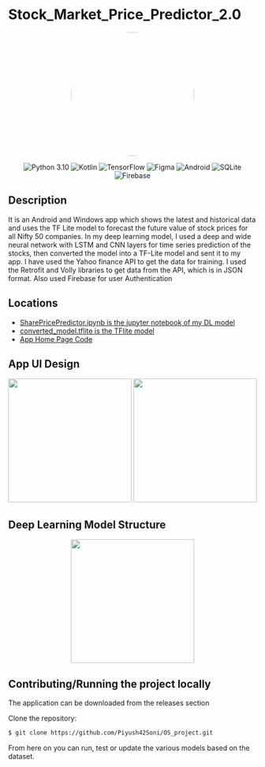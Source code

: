 # Stock_Market_Price_Predictor_2.0
<div align="center">
<img src="https://th.bing.com/th/id/OIG.KaoRXthw6k2vgT_RVFgi?w=173&h=173&c=6&pcl=1b1a19&r=0&o=5&dpr=1.1&pid=ImgGn" width=250 style="border-radius:50%"/>
  
  ![Python 3.10](https://img.shields.io/badge/Python-287595.svg?style=for-the-badge&logo=Python&logoColor=white)
  ![Kotlin](https://img.shields.io/badge/kotlin-%237F52FF.svg?style=for-the-badge&logo=kotlin&logoColor=white)
  ![TensorFlow](https://img.shields.io/badge/TensorFlow-%23FF6F00.svg?style=for-the-badge&logo=TensorFlow&logoColor=white)
  ![Figma](https://img.shields.io/badge/figma-%23F24E1E.svg?style=for-the-badge&logo=figma&logoColor=white)
  ![Android](https://img.shields.io/badge/Android-37F52FF.svg?style=for-the-badge&logo=Android&logoColor=white)
  ![SQLite](https://img.shields.io/badge/SQLite-293764.svg?style=for-the-badge&logo=SQLite&logoColor=white)
  ![Firebase](https://img.shields.io/badge/Firebase-972.svg?style=for-the-badge&logo=Firebase&logoColor=white)
</div>

## Description
It is an Android and Windows app which shows the latest and historical data and uses the TF Lite model to forecast the future value of stock prices for all Nifty 50 companies. In my deep learning model, I used a deep and wide neural network with LSTM and CNN layers for time series prediction of the stocks, then converted the model into a TF-Lite model and sent it to my app. I have used the Yahoo finance API to get the data for training. I used the Retrofit and Volly libraries to get data from the API, which is in JSON format. Also used Firebase for user Authentication

## Locations
- [SharePricePredictor.ipynb is the jupyter notebook of my DL model](https://github.com/Piyush42Soni/Stock_Market_Share_Price_Predictor_App/blob/master/SharePricePredictor.ipynb)
- [converted_model.tflite is the TFlite model](https://github.com/Piyush42Soni/Stock_Market_Share_Price_Predictor_App/blob/master/app/src/main/ml/converted_model.tflite)
- [App Home Page Code](https://github.com/Piyush42Soni/Stock_Market_Share_Price_Predictor_App/blob/master/app/src/main/java/com/example/stockmarketpricepredictor/MainActivity.kt)

## App UI Design

<div align="center"> 
 <img src="https://github.com/Piyush42Soni/Stock_Market_Share_Price_Predictor_App/blob/master/AppUIdesign.png" width=250 />
 <img src="https://github.com/Piyush42Soni/Stock_Market_Share_Price_Predictor_App/blob/master/AppUIdesign2.png" width=250 />
</div>

## Deep Learning Model Structure

<div align="center"> 
 <img src="https://github.com/Piyush42Soni/Stock_Market_Share_Price_Predictor_App/blob/master/Model_structure.png" width=250 />
</div>

## Contributing/Running the project locally

The application can be downloaded from the releases section 

Clone the repository:

```bash
$ git clone https://github.com/Piyush42Soni/OS_project.git
```
From here on you can run, test or update the various models based on the dataset.
